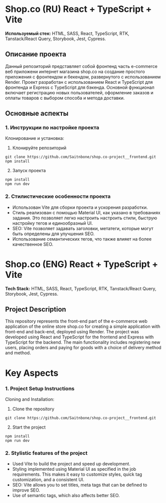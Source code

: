 # Shop.co (RU) React + TypeScript + Vite

**Используемый стек:** HTML, SASS, React, TypeScript, RTK, Tanstack/React Query, Storybook, Jest, Cypress.

## Описание проекта

Данный репозиторий представляет собой фронтенд часть e-commerce веб приложени интернет магазина shop.co на создание простого приложения с фронтендом и бекендом, развернутого с использованием Render. Проект разработан с использованием React и TypeScript для фронтенда и Express с TypeScript для бэкенда. Основной функционал включает регистрацию новых пользователей, оформление заказов и оплаты товаров с выбором способа и метода доставки.

## Основные аспекты

### 1. Инструкции по настройке проекта

Клонирование и установка:

1. Клонируйте репозиторий

```
git clone https://github.com/Saitnbone/shop.co-project__frontend.git
npm install
```

2. Запуск проекта

```
npm install
npm run dev
```

### 2. Стилистические особенности проекта

- Использован Vite для сборки проекта и ускорения разработки.
- Стиль реализован с помощью Material UI, как указано в требованиях задания. Это позволяет легко настроить настроить стили, быструю настройку тегов и единообразный UI.
- SEO: Vite позволяет задавать заголовки, метатеги, которые могут быть определены для улучшения SEO.
- Использование семантических тегов, что также влияет на более качественное SEO.

# Shop.co (ENG) React + TypeScript + Vite

**Tech Stack:** HTML, SASS, React, TypeScript, RTK, Tanstack/React Query, Storybook, Jest, Cypress.

## Project Description

This repository represents the front-end part of the e-commerce web application of the online store shop.co for creating a simple application with front-end and back-end, deployed using Render. The project was developed using React and TypeScript for the frontend and Express with TypeScript for the backend. The main functionality includes registering new users, placing orders and paying for goods with a choice of delivery method and method.

# Key Aspects

### 1. Project Setup Instructions

Cloning and Installation:

1. Clone the repository

```
git clone https://github.com/Saitnbone/shop.co-project__frontend.git
```

2. Start the project

```
npm install
npm run dev
```

### 2. Stylistic features of the project

- Used Vite to build the project and speed up development.
- Styling implemented using Material UI as specified in the job requirements. This makes it easy to customize styles, quick tag customization, and a consistent UI.
- SEO: Vite allows you to set titles, meta tags that can be defined to improve SEO.
- Use of semantic tags, which also affects better SEO.